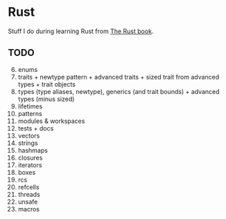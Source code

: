 # Rust

Stuff I do during learning Rust from [The Rust book](https://doc.rust-lang.org/stable/book/).

## TODO

6. enums
10. traits + newtype pattern + advanced traits + sized trait from advanced types + trait objects
6. types (type aliases, newtype), generics (and trait bounds) + advanced types (minus sized)
6. lifetimes
6. patterns
6. modules & workspaces
12. tests + docs
7. vectors
8. strings
9. hashmaps
13. closures
14. iterators
15. boxes
16. rcs
17. refcells
18. threads
19. unsafe
20. macros
